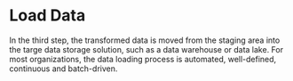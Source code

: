 # Load Data

In the third step, the transformed data is moved from the staging area into the targe data storage solution, such as a data warehouse or data lake. For most organizations, the data loading process is automated, well-defined, continuous and batch-driven. 